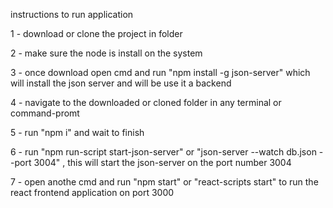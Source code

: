 instructions to run application

1 - download or clone the project in folder

2 - make sure the node is install on the system

3 - once download open cmd and run "npm install -g json-server" which will install the json server and will be use it a backend

4 - navigate to the downloaded or cloned folder in any terminal or command-promt

5 - run "npm i" and wait to finish

6 - run "npm run-script start-json-server" or "json-server --watch db.json --port 3004" , this will start the json-server on the port number 3004

7 - open anothe cmd and run "npm start" or "react-scripts start" to run the react frontend application on port 3000
